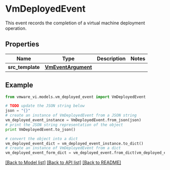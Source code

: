 # VmDeployedEvent

This event records the completion of a virtual machine deployment operation. 

## Properties
Name | Type | Description | Notes
------------ | ------------- | ------------- | -------------
**src_template** | [**VmEventArgument**](VmEventArgument.md) |  | 

## Example

```python
from vmware_vi.models.vm_deployed_event import VmDeployedEvent

# TODO update the JSON string below
json = "{}"
# create an instance of VmDeployedEvent from a JSON string
vm_deployed_event_instance = VmDeployedEvent.from_json(json)
# print the JSON string representation of the object
print VmDeployedEvent.to_json()

# convert the object into a dict
vm_deployed_event_dict = vm_deployed_event_instance.to_dict()
# create an instance of VmDeployedEvent from a dict
vm_deployed_event_form_dict = vm_deployed_event.from_dict(vm_deployed_event_dict)
```
[[Back to Model list]](../README.md#documentation-for-models) [[Back to API list]](../README.md#documentation-for-api-endpoints) [[Back to README]](../README.md)


